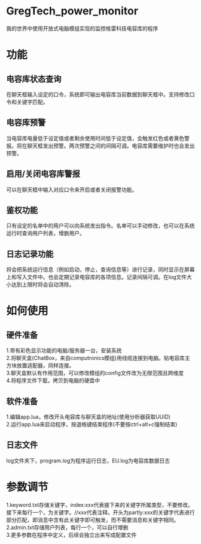 # GregTech_power_monitor
我的世界中使用开放式电脑模组实现的监控格雷科技电容库的程序
# 功能
## 电容库状态查询
在聊天框输入设定的口令，系统即可输出电容库当前数据到聊天框中。支持修改口令和关键字匹配。
## 电容库预警
当电容库电量低于设定值或者剩余使用时间低于设定值，会触发红色或者黄色警报。将在聊天框发出预警。两次预警之间的间隔可调。电容库需要维护时也会发出预警。
## 启用/关闭电容库警报
可以在聊天框中输入对应口令来开启或者关闭报警功能。
## 鉴权功能
只有设定的名单中的用户可以向系统发出指令。名单可以手动修改，也可以在系统运行时查询用户列表，增删用户。
## 日志记录功能
将会把系统运行信息（例如启动，停止，查询信息等）进行记录，同时显示在屏幕上和写入文件中。也会定期记录电容库的各项信息。记录间隔可调。在log文件大小达到上限时将会自动清除。
# 如何使用
## 硬件准备
1.带有彩色显示功能的电脑/服务器一台，安装系统  
2.将聊天盒(ChatBox，来自computronics模组)用线缆连接到电脑。贴电容库主方块放置适配器，同样连接。  
3.聊天盒默认有作用范围，可以修改模组的config文件改为无限范围且跨维度  
4.将程序文件下载，拷贝到电脑的硬盘中  
## 软件准备
1.编辑app.lua，修改开头电容库与聊天盒的地址(使用分析器获取UUID)  
2.运行app.lua来启动程序，按退格键结束程序(不要按ctrl+alt+c强制结束)  
## 日志文件
log文件夹下，program.log为程序运行日志，EU.log为电容库数据日志
# 参数调节
1.keyword.txt存储关键字，index:xxx代表接下来的关键字所属类型，不要修改。接下来每行一个，为关键字。//xxx代表注释。开头为partly:xxx的关键字代表进行部分匹配，即消息中含有此关键字即可触发，而不需要消息和关键字相同。  
2.admin.txt存储用户列表，每行一个，可以自行增删  
3.更多参数在程序中定义，后续会独立出来写成配置文件  
